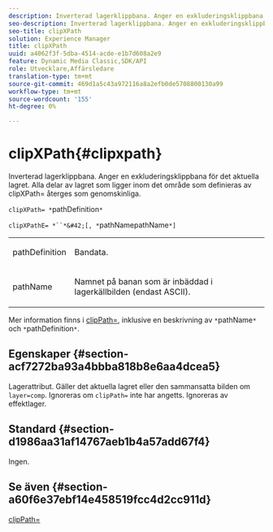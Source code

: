 ```yaml
---
description: Inverterad lagerklippbana. Anger en exkluderingsklippbana för det aktuella lagret. Alla delar av lagret som ligger inom det område som definieras av clipXPath= återges som genomskinliga.
seo-description: Inverterad lagerklippbana. Anger en exkluderingsklippbana för det aktuella lagret. Alla delar av lagret som ligger inom det område som definieras av clipXPath= återges som genomskinliga.
seo-title: clipXPath
solution: Experience Manager
title: clipXPath
uuid: a4062f3f-5dba-4514-acde-e1b7d608a2e9
feature: Dynamic Media Classic,SDK/API
role: Utvecklare,Affärsledare
translation-type: tm+mt
source-git-commit: 469d1a5c43a972116a8a2efb0de5708800130a99
workflow-type: tm+mt
source-wordcount: '155'
ht-degree: 0%

---
```



# clipXPath{#clipxpath}

Inverterad lagerklippbana. Anger en exkluderingsklippbana för det aktuella lagret. Alla delar av lagret som ligger inom det område som definieras av clipXPath= återges som genomskinliga.

`clipXPath= *`pathDefinition`*`

`clipXPathE= *``*&#42;[, *`pathNamepathName`*]`

<table id="simpletable_27AFC3A694874CF8B673460820EFD90D"> 
 <tr class="strow"> 
  <td class="stentry"> <p><span class="codeph"> <span class="varname"> pathDefinition</span> </span> </p> </td> 
  <td class="stentry"> <p>Bandata. </p></td> 
 </tr> 
 <tr class="strow"> 
  <td class="stentry"> <p><span class="codeph"> <span class="varname"> pathName</span> </span> </p> </td> 
  <td class="stentry"> <p>Namnet på banan som är inbäddad i lagerkällbilden (endast ASCII). </p></td> 
 </tr> 
</table>

Mer information finns i [clipPath=](../../../../../is-api/http-ref/image-serving-api-ref/c-http-protocol-reference/c-command-reference/r-clippath.md#reference-8139b1b52dc54749b51b109521ddf83d), inklusive en beskrivning av `*`pathName`*` och `*`pathDefinition`*`.

## Egenskaper {#section-acf7272ba93a4bbba818b8e6aa4dcea5}

Lagerattribut. Gäller det aktuella lagret eller den sammansatta bilden om `layer=comp`. Ignoreras om `clipPath=` inte har angetts. Ignoreras av effektlager.

## Standard {#section-d1986aa31af14767aeb1b4a57add67f4}

Ingen.

## Se även {#section-a60f6e37ebf14e458519fcc4d2cc911d}

[clipPath=](../../../../../is-api/http-ref/image-serving-api-ref/c-http-protocol-reference/c-command-reference/r-clippath.md#reference-8139b1b52dc54749b51b109521ddf83d)
